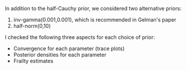 In addition to the half-Cauchy prior, we considered two alternative priors:

1. inv-gamma(0.001,0.001), which is recommended in Gelman's paper
2. half-norm(0,10)

I checked the following three aspects for each choice of prior:

- Convergence for each parameter (trace plots)
- Posterior densities for each parameter
- Frailty estimates 
